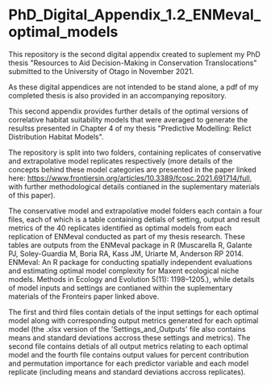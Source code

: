 # PhD_Digital_Appendix_1.2_ENMeval_optimal_models

This repository is the second digital appendix created to suplement my PhD thesis "Resources to Aid Decision-Making in Conservation Translocations" submitted to the University of Otago in November 2021.

As these digital appendices are not intended to be stand alone, a pdf of my completed thesis is also provided in an accompanying repository.


This second appendix provides further details of the optimal versions of correlative habitat suitability models that were averaged to generate the resultss presented in Chapter 4 of my thesis "Predictive Modelling: Relict Distribution Habitat Models".

The repository is split into two folders, containing replicates of conservative and extrapolative model replicates respectively (more details of the concepts behind these model categories are presented in the paper linked here: https://www.frontiersin.org/articles/10.3389/fcosc.2021.691714/full, with further methodological details contianed in the suplementary materials of this paper).

The conservative model and extrapolative model folders each contain a four files, each of which is a table containing detials of setting, output and result metrics of the 40 replicates identified as optimal models from each replication of ENMeval conducted as part of my thesis research. These tables are outputs from the ENMeval package in R (Muscarella R, Galante PJ, Soley-Guardia M, Boria RA, Kass JM, Uriarte M, Anderson RP 2014. ENMeval: An R package for conducting spatially independent evaluations and estimating optimal model complexity for Maxent ecological niche models. Methods in Ecology and Evolution 5(11): 1198–1205.), while details of model inputs and settings are contianed within the suplementary materials of the Fronteirs paper linked above.

The first and third files contain detials of the input settings for each optimal model along with corresponding output metrics generated for each optimal model (the .xlsx version of the 'Settings_and_Outputs' file also contains means and standard deviations accross these settings and metrics). The second file contains detials of all output metrics relating to each optimal model and the fourth file contains output values for percent contribution and permutation importance for each predictor variable and each model replicate (including means and standard deviations accross replicates).

